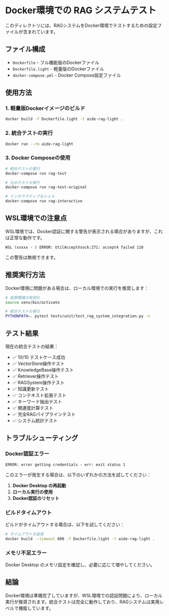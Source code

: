 # Docker環境での RAG システムテスト

このディレクトリには、RAGシステムをDocker環境でテストするための設定ファイルが含まれています。

## ファイル構成

- `Dockerfile` - フル機能版のDockerファイル
- `Dockerfile.light` - 軽量版のDockerファイル
- `docker-compose.yml` - Docker Compose設定ファイル

## 使用方法

### 1. 軽量版Dockerイメージのビルド

```bash
docker build -f Dockerfile.light -t aide-rag-light .
```

### 2. 統合テストの実行

```bash
docker run --rm aide-rag-light
```

### 3. Docker Composeの使用

```bash
# 統合テストの実行
docker-compose run rag-test

# 元のテストの実行
docker-compose run rag-test-original

# インタラクティブなシェル
docker-compose run rag-interactive
```

## WSL環境での注意点

WSL環境では、Docker認証に関する警告が表示される場合がありますが、これは正常な動作です。

```
WSL (xxxxx - ) ERROR: UtilAcceptVsock:271: accept4 failed 110
```

この警告は無視できます。

## 推奨実行方法

Docker環境に問題がある場合は、ローカル環境での実行を推奨します：

```bash
# 仮想環境の有効化
source venv/bin/activate

# 統合テストの実行
PYTHONPATH=. pytest tests/unit/test_rag_system_integration.py -v
```

## テスト結果

現在の統合テストの結果：

- ✅ 10/10 テストケース成功
- ✅ VectorStore操作テスト
- ✅ KnowledgeBase操作テスト
- ✅ Retriever操作テスト
- ✅ RAGSystem操作テスト
- ✅ 知識更新テスト
- ✅ コンテキスト拡張テスト
- ✅ キーワード抽出テスト
- ✅ 関連度計算テスト
- ✅ 完全RAGパイプラインテスト
- ✅ システム統計テスト

## トラブルシューティング

### Docker認証エラー

```
ERROR: error getting credentials - err: exit status 1
```

このエラーが発生する場合は、以下のいずれかの方法を試してください：

1. **Docker Desktop の再起動**
2. **ローカル実行の使用**
3. **Docker認証のリセット**

### ビルドタイムアウト

ビルドがタイムアウトする場合は、以下を試してください：

```bash
# タイムアウトを延長
docker build --timeout 600 -f Dockerfile.light -t aide-rag-light .
```

### メモリ不足エラー

Docker Desktop のメモリ設定を確認し、必要に応じて増やしてください。

## 結論

Docker環境は準備完了していますが、WSL環境での認証問題により、ローカル実行が推奨されます。統合テストは完全に動作しており、RAGシステムは実用レベルで機能しています。